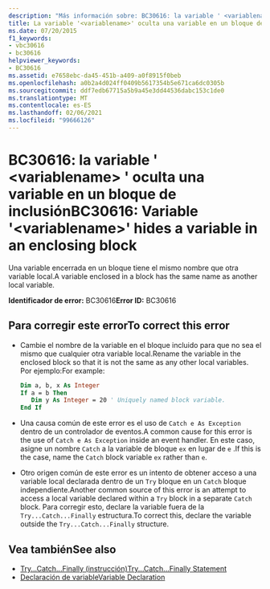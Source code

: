 ```yaml
---
description: "Más información sobre: BC30616: la variable ' <variablename> ' oculta una variable en un bloque de inclusión"
title: La variable '<variablename>' oculta una variable en un bloque de inclusión
ms.date: 07/20/2015
f1_keywords:
- vbc30616
- bc30616
helpviewer_keywords:
- BC30616
ms.assetid: e7658ebc-da45-451b-a409-a0f8915f0beb
ms.openlocfilehash: a0b2a4d024ff0409b5617354b5e671ca6dc0305b
ms.sourcegitcommit: ddf7edb67715a5b9a45e3dd44536dabc153c1de0
ms.translationtype: MT
ms.contentlocale: es-ES
ms.lasthandoff: 02/06/2021
ms.locfileid: "99666126"
---
```

# <a name="bc30616-variable-variablename-hides-a-variable-in-an-enclosing-block"></a><span data-ttu-id="07f7f-103">BC30616: la variable ' \<variablename> ' oculta una variable en un bloque de inclusión</span><span class="sxs-lookup"><span data-stu-id="07f7f-103">BC30616: Variable '\<variablename>' hides a variable in an enclosing block</span></span>

<span data-ttu-id="07f7f-104">Una variable encerrada en un bloque tiene el mismo nombre que otra variable local.</span><span class="sxs-lookup"><span data-stu-id="07f7f-104">A variable enclosed in a block has the same name as another local variable.</span></span>

 <span data-ttu-id="07f7f-105">**Identificador de error:** BC30616</span><span class="sxs-lookup"><span data-stu-id="07f7f-105">**Error ID:** BC30616</span></span>

## <a name="to-correct-this-error"></a><span data-ttu-id="07f7f-106">Para corregir este error</span><span class="sxs-lookup"><span data-stu-id="07f7f-106">To correct this error</span></span>

- <span data-ttu-id="07f7f-107">Cambie el nombre de la variable en el bloque incluido para que no sea el mismo que cualquier otra variable local.</span><span class="sxs-lookup"><span data-stu-id="07f7f-107">Rename the variable in the enclosed block so that it is not the same as any other local variables.</span></span> <span data-ttu-id="07f7f-108">Por ejemplo:</span><span class="sxs-lookup"><span data-stu-id="07f7f-108">For example:</span></span>

    ```vb
    Dim a, b, x As Integer
    If a = b Then
       Dim y As Integer = 20 ' Uniquely named block variable.
    End If
    ```

- <span data-ttu-id="07f7f-109">Una causa común de este error es el uso de `Catch e As Exception` dentro de un controlador de eventos.</span><span class="sxs-lookup"><span data-stu-id="07f7f-109">A common cause for this error is the use of `Catch e As Exception` inside an event handler.</span></span> <span data-ttu-id="07f7f-110">En este caso, asigne un nombre `Catch` a la variable de bloque `ex` en lugar de `e` .</span><span class="sxs-lookup"><span data-stu-id="07f7f-110">If this is the case, name the `Catch` block variable `ex` rather than `e`.</span></span>

- <span data-ttu-id="07f7f-111">Otro origen común de este error es un intento de obtener acceso a una variable local declarada dentro de un `Try` bloque en un `Catch` bloque independiente.</span><span class="sxs-lookup"><span data-stu-id="07f7f-111">Another common source of this error is an attempt to access a local variable declared within a `Try` block in a separate `Catch` block.</span></span> <span data-ttu-id="07f7f-112">Para corregir esto, declare la variable fuera de la `Try...Catch...Finally` estructura.</span><span class="sxs-lookup"><span data-stu-id="07f7f-112">To correct this, declare the variable outside the `Try...Catch...Finally` structure.</span></span>

## <a name="see-also"></a><span data-ttu-id="07f7f-113">Vea también</span><span class="sxs-lookup"><span data-stu-id="07f7f-113">See also</span></span>

- [<span data-ttu-id="07f7f-114">Try...Catch...Finally (instrucción)</span><span class="sxs-lookup"><span data-stu-id="07f7f-114">Try...Catch...Finally Statement</span></span>](../statements/try-catch-finally-statement.md)
- [<span data-ttu-id="07f7f-115">Declaración de variable</span><span class="sxs-lookup"><span data-stu-id="07f7f-115">Variable Declaration</span></span>](../../programming-guide/language-features/variables/variable-declaration.md)
